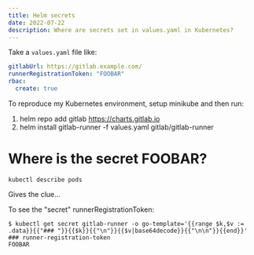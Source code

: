 ```yaml
---
title: Helm secrets
date: 2022-07-22
description: Where are secrets set in values.yaml in Kubernetes?
---
```


Take a `values.yaml` file like:

```yaml
gitlabUrl: https://gitlab.example.com/
runnerRegistrationToken: "FOOBAR"
rbac:
  create: true
```

To reproduce my Kubernetes environment, setup minikube and then run:

1. helm repo add gitlab https://charts.gitlab.io
2. helm install gitlab-runner -f values.yaml gitlab/gitlab-runner

# Where is the secret FOOBAR?

	kubectl describe pods

Gives the clue...

To see the "secret" runnerRegistrationToken:


	$ kubectl get secret gitlab-runner -o go-template='{{range $k,$v := .data}}{{"### "}}{{$k}}{{"\n"}}{{$v|base64decode}}{{"\n\n"}}{{end}}'
	### runner-registration-token
	FOOBAR

